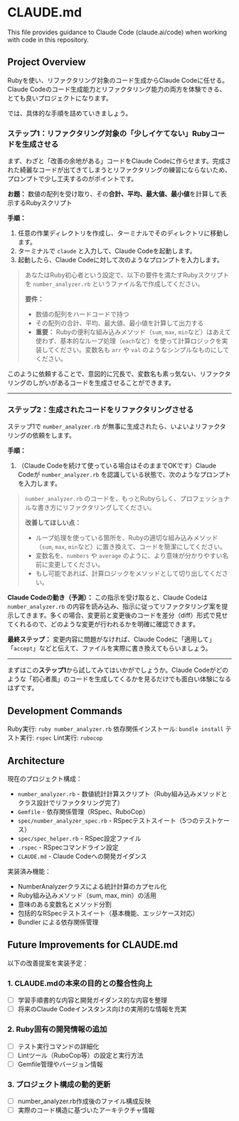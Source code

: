 # CLAUDE.md

This file provides guidance to Claude Code (claude.ai/code) when working with code in this repository.

## Project Overview

Rubyを使い、リファクタリング対象のコード生成からClaude Codeに任せる。Claude Codeのコード生成能力とリファクタリング能力の両方を体験できる、とても良いプロジェクトになります。

では、具体的な手順を詰めていきましょう。

### **ステップ1：リファクタリング対象の「少しイケてない」Rubyコードを生成させる**

まず、わざと「改善の余地がある」コードをClaude Codeに作らせます。完成された綺麗なコードが出てきてしまうとリファクタリングの練習にならないため、プロンプトで少し工夫するのがポイントです。

**お題：**
数値の配列を受け取り、その**合計、平均、最大値、最小値**を計算して表示するRubyスクリプト

**手順：**
1.  任意の作業ディレクトリを作成し、ターミナルでそのディレクトリに移動します。
2.  ターミナルで `claude` と入力して、Claude Codeを起動します。
3.  起動したら、Claude Codeに対して次のようなプロンプトを入力します。

> あなたはRuby初心者という設定で、以下の要件を満たすRubyスクリプトを `number_analyzer.rb` というファイル名で作成してください。
>
> **要件：**
> *   数値の配列をハードコードで持つ
> *   その配列の合計、平均、最大値、最小値を計算して出力する
> *   **重要：** Rubyの便利な組み込みメソッド（`sum`, `max`, `min`など）はあえて使わず、基本的なループ処理（`each`など）を使って計算ロジックを実装してください。変数名も `arr` や `val` のようなシンプルなものにしてください。

このように依頼することで、意図的に冗長で、変数名も素っ気ない、リファクタリングのしがいがあるコードを生成させることができます。

---

### **ステップ2：生成されたコードをリファクタリングさせる**

ステップ1で `number_analyzer.rb` が無事に生成されたら、いよいよリファクタリングの依頼をします。

**手順：**
1.  （Claude Codeを続けて使っている場合はそのままでOKです）Claude Codeが `number_analyzer.rb` を認識している状態で、次のようなプロンプトを入力します。

> `number_analyzer.rb` のコードを、もっとRubyらしく、プロフェッショナルな書き方にリファクタリングしてください。
>
> **改善してほしい点：**
> *   ループ処理を使っている箇所を、Rubyの適切な組み込みメソッド（`sum`, `max`, `min`など）に置き換えて、コードを簡潔にしてください。
> *   変数名を、`numbers` や `average` のように、より意味が分かりやすい名前に変更してください。
> *   もし可能であれば、計算ロジックをメソッドとして切り出してください。

**Claude Codeの動き（予測）：**
この指示を受け取ると、Claude Codeは `number_analyzer.rb` の内容を読み込み、指示に従ってリファクタリング案を提示してきます。多くの場合、変更前と変更後のコードを差分（diff）形式で見せてくれるので、どのような変更が行われるかを明確に確認できます。

**最終ステップ：**
変更内容に問題がなければ、Claude Codeに「適用して」「`accept`」などと伝えて、ファイルを実際に書き換えてもらいましょう。

---

まずはこの**ステップ1**から試してみてはいかがでしょうか。Claude Codeがどのような「初心者風」のコードを生成してくるかを見るだけでも面白い体験になるはずです。

## Development Commands

Ruby実行: `ruby number_analyzer.rb`
依存関係インストール: `bundle install`
テスト実行: `rspec`
Lint実行: `rubocop`

## Architecture

現在のプロジェクト構成：
- `number_analyzer.rb` - 数値統計計算スクリプト（Ruby組み込みメソッドとクラス設計でリファクタリング完了）
- `Gemfile` - 依存関係管理（RSpec、RuboCop）
- `spec/number_analyzer_spec.rb` - RSpecテストスイート（5つのテストケース）
- `spec/spec_helper.rb` - RSpec設定ファイル
- `.rspec` - RSpecコマンドライン設定
- `CLAUDE.md` - Claude Codeへの開発ガイダンス

実装済み機能：
- NumberAnalyzerクラスによる統計計算のカプセル化
- Ruby組み込みメソッド（sum, max, min）の活用
- 意味のある変数名とメソッド分割
- 包括的なRSpecテストスイート（基本機能、エッジケース対応）
- Bundler による依存関係管理

## Future Improvements for CLAUDE.md

以下の改善提案を実装予定：

### 1. CLAUDE.mdの本来の目的との整合性向上
- [ ] 学習手順書的な内容と開発ガイダンス的な内容を整理
- [ ] 将来のClaude Codeインスタンス向けの実用的な情報を充実

### 2. Ruby固有の開発情報の追加
- [ ] テスト実行コマンドの詳細化
- [ ] Lintツール（RuboCop等）の設定と実行方法
- [ ] Gemfile管理やバージョン情報

### 3. プロジェクト構成の動的更新
- [ ] number_analyzer.rb作成後のファイル構成反映
- [ ] 実際のコード構造に基づいたアーキテクチャ情報
